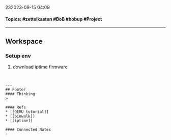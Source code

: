 232023-09-15 04:09
#### Topics: #zettelkasten #BoB #bobup #Project
---
## Workspace
### Setup env
1. download iptime firmware
	```
```

---
## Footer
#### Thinking
> 

#### Refs
* [[QEMU tutorial]]
* [[binwalk]] 
* [[iptime]]

#### Connected Notes
- 